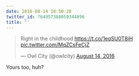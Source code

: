 ```yaml
---
date: 2016-08-14 18:50:28
twitter_id: 764957388059344896
title: ''
---
```


<blockquote class="twitter-tweet"><p lang="en" dir="ltr">Right in the childhood <a href="https://t.co/1eqSU0T8iH">https://t.co/1eqSU0T8iH</a> <a href="https://t.co/MqZCsFeCjZ">pic.twitter.com/MqZCsFeCjZ</a></p>&mdash; Owl City (@owlcity) <a href="https://twitter.com/owlcity/status/764947984169725952?ref_src=twsrc%5Etfw">August 14, 2016</a></blockquote>
<script async src="https://platform.twitter.com/widgets.js" charset="utf-8"></script>

Yours too, huh? 
